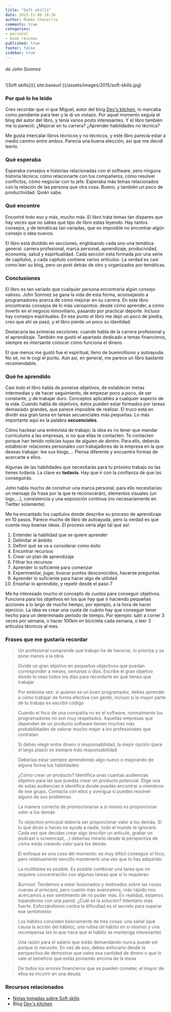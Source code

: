 ```yaml
---
title: "Soft skills"
date: 2015-11-08 18:36
author: Rubén Chavarría
comments: true
categories: 
- personal
- book reviews
published: true
footer: false
sidebar: true
---
```


###### de John Sonmez

![Soft skills]({{ site.baseurl }}/assets/images/2015/soft-skills.jpg)

### Por qué lo he leído

Creo recordar que vi que Miguel, autor del blog [Dev's kitchen], lo marcaba
como pendiente para leer y le di un vistazo. Por aquel momento seguía
el blog del autor del libro, y tenía varios posts interesantes. Y el libro
también me lo pareció: ¿Mejorar en tu carrera? ¿Aprender habilidades no
técnica?

Me gusta intercalar libros técnicos y no técnicos, y este libro parecía estar a
medio camino entre ambos. Parecía una buena elección, así que me decidí leerlo.

<!-- more -->

### Qué esperaba

Esperaba consejos e historias relacionadas con el software, pero ninguna
historia técnica: cómo relacionarte con tus compañeros, cómo resolver
conflictos, cómo negociar con tu jefe. Esperaba más temas relacionados con la
relación de las persona que otra cosa. Bueno, y también un poco de
productividad. Quién sabe.

### Qué encontre

Encontré todo eso y más, mucho más. El libro trata temas tan dispares que hay
veces que no sabes qué tipo de libro estas leyendo. Hay tantos consejos, y de
temáticas tan variadas, que es imposible no encontrar algún consejo o idea
nuevos.

El libro está dividido en secciones, englobando cada uno una temática general:
carrera profesional, marca personal, aprendizaje, producividad, economía,
salud y espiritualidad. Cada sección está formada por una serie de capítulos, y
cada capítulo contiene varios *artículos*. La verdad es casi como leer su blog,
pero un post detrás de otro y organizados por temáticas.

### Conclusiones

El libro es tan variado que cualquier persona encontraría algún consejo
valioso. John Sonmez se gana la vida de esta forma, aconsejando a programadores
acerca de cómo mejorar en su carrera. En este libro encontrarás consejos de lo
más variopintos: desde cómo aprender, a cómo invertir en el negocio
inmoviliario, pasando por practicar deporte. Incluso hay consejos espirituales.
En ese punto el libro me dejó un poco de piedra, creo que ahí se pasó, y el
libro pierde un poco su identidad.

Destacaría las primeras secciones: cuando habla de la carrera profesional y el
aprendizaje. También me gustó el apartado dedicado a temas financieros, siempre
es intersante conocer cómo funciona el dinero.

El que menos me gustó fue el espiritual, lleno de buenrollismo y autoayuda. No
sé, no le cogí el punto. Aún así, en general, me parece un libro bastante recomendable.

### Qué he aprendido

Casi todo el libro habla de ponerse objetivos, de establecer metas intermedias
y de hacer seguimiento, de empezar poco a poco, de ser constante, y de trabajar
duro. Conceptos aplicables a cualquier aspecto de la vida. Cuando habla de
objetivos, éstos pueden estar formados por tareas demasiado grandes, que
parece imposible de realizar. El truco está en dividir esa gran tarea en tareas
secuenciales más pequeñas. Lo más importante aquí es la palabra
**secuenciales**.

Cómo hackear una entrevista de trabajo: la idea es no tener que mandar
currículums a las empresas, si no que ellas te contacten. Te contacten porque
han tenido noticias tuyas de alguien *de dentro*. Para ello, deberás establecer
relaciones personales con trabajadores de la empresa en la que deseas trabajar:
lee sus blogs,... Piensa diferente y encuentra formas de acercarte a ellos.

Algunas de las habilidades que necesitarás para tu próximo trabajo no las
tienes todavía. La clave es **todavía**. Hay que ir con la confianza de que las
conseguirás.

John habla mucho de construir una marca personal, para ello necesitarías: un
mensaje (la frase por la que te reconocerán), elementos visuales (un logo,...),
consistencia y una exposición contínua (no necesariamente en Twitter
solamente).

Me ha encantado los capítulos donde describe su proceso de aprendizaje en 10
pasos. Parece mucho de libro de autoayuda, pero la verdad es que cuenta muy
buenas ideas. El proceso sería algo tal que así: 

1. Entender la habilidad que se quiere aprender
2. Delimitar el ámbito
3. Definir qué se va a considerar como éxito
4. Encontrar recursos
5. Crear un plan de aprendizaje
6. Filtrar los recursos
7. Aprender lo suficiente para comenzar
8. Experimentar, jugar, buscar puntos desconocidos, hacerse preguntas
9. Aprender lo suficiente para hacer algo de utilidad
10. Enseñar lo aprendido, y repetir desde el paso 7

Me ha interesado mucho el concepto de *cuotas* para conseguir objetivos.
Funciona para los objetivos en los que hay que ir haciendo pequeñas acciones a
lo largo de mucho tiempo, por ejemplo, a la hora de hacer ejercicio. La idea es
crear una cuota de cuánto hay que conseguir tener hecho para un determinado
período de tiempo. Por ejemplo: salir a correr 3 veces por semana, o hacer
100km en bicicleta cada semana, o leer 3 artículos técnicos al mes.

### Frases que me gustaría recordar

> Un profesional comprende qué trabajo ha de hacerse, lo prioriza y se pone
> manos a la obra

<!-- -->

> Divide un gran objetivo en pequeños objectivos que puedan corresponder a
> meses, semanas o días. Escribe el gran objetivo donde lo veas todos los días
> para recordarte en qué tienes que trabajar

<!-- -->

> Por enésima vez: si quieres se un buen programador, debes aprender a cómo
> trabajar de forma efectiva con gente, incluso si la mayor parte de tu trabajo
> es escribir código

<!-- -->

> Cuando el foco de una compañía no es el software, normalmente los
> programadores no son muy respetados. Aquellas empresas que dependen de un
> producto software tienen muchas más probabilidades de valorar mucho mejor a
> los profesionales que contratan

<!-- -->

> Si debes elegir entre dinero o responsabilidad, la mejor opción (para el
> largo plazo) es siempre más responsabilidad

<!-- -->

> Deberías estar siempre aprendiendo algo nuevo o mejorando de alguna forma tus
> habilidades

<!-- -->

> ¿Cómo crear un producto? Identifica unas cuantas audiencias objetivo para las
> que puedas crear un producto potencial. Elige una de estas audiencias e
> identifica donde puedes encontrar a miembros de ese grupo. Contacta con ellos
> y averigua si puedes resolver alguno de sus problemas

<!-- -->

> La manera correcta de promocionarse a sí mismo es proporcionar valor a los
> demás

<!-- -->

> Tu objectivo principal debería ser proporcionar valor a los demás. Si lo que
> dices o haces no ayuda a nadie, todo el mundo te ignorará. Cada vez que
> decidas crear algo (escribir un artículo, grabar un podcast o screencast,...)
> deberías mirarlo desde la perspectiva de cómo estás creando valor para los
> demás

<!-- -->

> El enfoque es una cosa del momento: es muy difícil conseguir el foco, pero
> relativamente sencillo mantenerlo una vez que lo has adquirido

<!-- -->

> La multitarea es posible. Es posible combinar una tarea que no requiere
> concentración con algunas tareas que sí lo requieran

<!-- -->

> *Burnout*: Tendemos a estar ilusionados y motivados sobre las cosas nuevas al
> principio, pero cuanto más avanzamos, más rápido nos acercamos a ese
> sentimiento de no poder más. En realidad, estamos topándonos con una pared.
> ¿Cuál es la solución? Intentarlo más fuerte. Esforzándonos contra la
> dificultad es el secreto para superar ese sentimiento

<!-- -->

> Los hábitos consisten básicamente de tres cosas: una señal (qué causa la
> acción del hábito), una rutina (el hábito en sí mismo) y una recompensa (es
> lo que hace que el hábito se mantenga interesante)

<!-- -->

> Una razón para el salario que estás demandando nunca puede ser *porque lo
> necesito*. En vez de eso, debes enfocarlo desde la perspectiva de demostrar
> que vales esa cantidad de dinero o que lo vale el beneficio que estás
> poniendo encima de la mesa

<!-- -->

> De todos los errores financieros que se pueden cometer, el mayor de ellos es
> incurrir en una deuda

### Recursos relacionados

- [Notas tomadas sobre Soft skills]
- Blog [Dev's kitchen]

[Notas tomadas sobre Soft skills]: https://github.com/rchavarria/blog-post-incubator/blob/master/published-book-notes/soft-skills-by-john-sonmez.markdown
[Dev's kitchen]: http://ocana.github.io/
